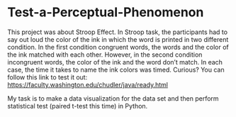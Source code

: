 # Test-a-Perceptual-Phenomenon
This project was about Stroop Effect. 
In Stroop task, the participants had to say out loud the color of the ink in which the word is printed in two different condition. In the first condition congruent words, the words and the color of the ink matched with each other. However, in the second condition incongruent words, the color of the ink and the word don’t match. In each case, the time it takes to name the ink colors was timed. Curious? You can follow this link to test it out:
https://faculty.washington.edu/chudler/java/ready.html

My task is to make a data visualization for the data set and then perform statistical test (paired t-test this time) in Python.
